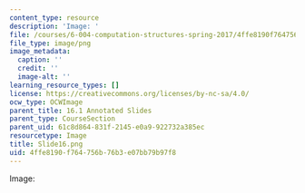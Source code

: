 ```yaml
---
content_type: resource
description: 'Image: '
file: /courses/6-004-computation-structures-spring-2017/4ffe8190f764756b76b3e07bb79b97f8_Slide16.png
file_type: image/png
image_metadata:
  caption: ''
  credit: ''
  image-alt: ''
learning_resource_types: []
license: https://creativecommons.org/licenses/by-nc-sa/4.0/
ocw_type: OCWImage
parent_title: 16.1 Annotated Slides
parent_type: CourseSection
parent_uid: 61c8d864-831f-2145-e0a9-922732a385ec
resourcetype: Image
title: Slide16.png
uid: 4ffe8190-f764-756b-76b3-e07bb79b97f8
---
```

Image: 